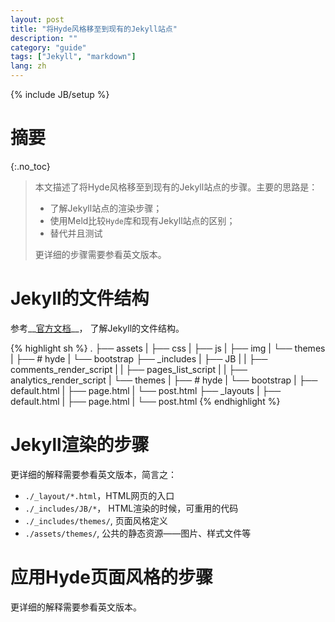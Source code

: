 ```yaml
---
layout: post
title: "将Hyde风格移至到现有的Jekyll站点"
description: ""
category: "guide"
tags: ["Jekyll", "markdown"]
lang: zh
---
```

{% include JB/setup %}


# 摘要
{:.no_toc}

> 本文描述了将Hyde风格移至到现有的Jekyll站点的步骤。主要的思路是：
>
> * 了解Jekyll站点的渲染步骤；
> * 使用Meld比较`Hyde`库和现有Jekyll站点的区别；
> * 替代并且测试
>
> 更详细的步骤需要参看英文版本。

<!--more-->

# Jekyll的文件结构

参考__[官方文档](https://jekyllrb.com/docs/structure/)__，
了解Jekyll的文件结构。

{% highlight sh %}
.
├── assets
|   ├── css
|   ├── js
|   ├── img
|   └── themes
|       ├── # hyde
|       └── bootstrap
├── _includes
|   ├── JB
|   |   ├── comments_render_script
|   |   ├── pages_list_script
|   |   ├── analytics_render_script
|   └── themes
|       ├── # hyde
|       └── bootstrap
|           ├── default.html
|           ├── page.html
|           └── post.html
├── _layouts
|   ├── default.html
|   ├── page.html
|   └── post.html
{% endhighlight %}


# Jekyll渲染的步骤

更详细的解释需要参看英文版本，简言之：

* `./_layout/*.html`，HTML网页的入口
* `./_includes/JB/*`， HTML渲染的时候，可重用的代码
* `./_includes/themes/`, 页面风格定义
* `./assets/themes/`, 公共的静态资源——图片、样式文件等

# 应用Hyde页面风格的步骤

更详细的解释需要参看英文版本。
